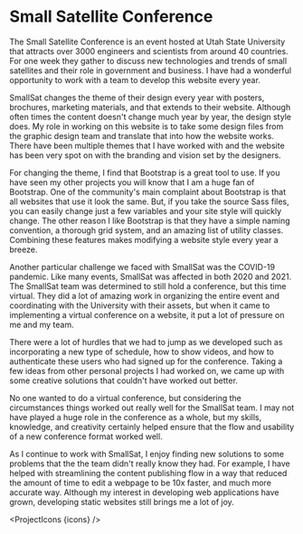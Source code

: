<script lang="ts">
  import SEO from "$components/SEO.svelte"
  import ProjectIcons from "$components/ProjectIcons.svelte"
  let icons = [
    "Nuxt",
    "Figma",
    "Bootstrap-Vue",
    "Sass",
    "Node-JS",
    "Bash",
  ]
</script>

<SEO title="Small Satellite Conference" hideHeader  />

# Small Satellite Conference

The Small Satellite Conference is an event hosted at Utah State University that attracts over 3000 engineers and scientists from around 40 countries. For one week they gather to discuss new technologies and trends of small satellites and their role in government and business. I have had a wonderful opportunity to work with a team to develop this website every year.

SmallSat changes the theme of their design every year with posters, brochures, marketing materials, and that extends to their website. Although often times the content doesn't change much year by year, the design style does. My role in working on this website is to take some design files from the graphic design team and translate that into how the website works. There have been multiple themes that I have worked with and the website has been very spot on with the branding and vision set by the designers.

<!-- SmallSat Posters -->

<!-- Archived Sites -->   

For changing the theme, I find that Bootstrap is a great tool to use. If you have seen my other projects you will know that I am a huge fan of Bootstrap. One of the community's main complaint about Bootstrap is that all websites that use it look the same. But, if you take the source Sass files, you can easily change just a few variables and your site style will quickly change. The other reason I like Bootstrap is that they have a simple naming convention, a thorough grid system, and an amazing list of utility classes. Combining these features makes modifying a website style every year a breeze.

Another particular challenge we faced with SmallSat was the COVID-19 pandemic. Like many events, SmallSat was affected in both 2020 and 2021. The SmallSat team was determined to still hold a conference, but this time virtual. They did a lot of amazing work in organizing the entire event and coordinating with the University with their assets, but when it came to implementing a virtual conference on a website, it put a lot of pressure on me and my team.

There were a lot of hurdles that we had to jump as we developed such as incorporating a new type of schedule, how to show videos, and how to authenticate these users who had signed up for the conference. Taking a few ideas from other personal projects I had worked on, we came up with some creative solutions that couldn't have worked out better.

No one wanted to do a virtual conference, but considering the circumstances things worked out really well for the SmallSat team. I may not have played a huge role in the conference as a whole, but my skills, knowledge, and creativity certainly helped ensure that the flow and usability of a new conference format worked well.

<!-- SmallSat Website Screenshot -->

As I continue to work with SmallSat, I enjoy finding new solutions to some problems that the the team didn't really know they had. For example, I have helped with streamlining the content publishing flow in a way that reduced the amount of time to edit a webpage to be 10x faster, and much more accurate way. Although my interest in developing web applications have grown, developing static websites still brings me a lot of joy.

<ProjectIcons {icons} />